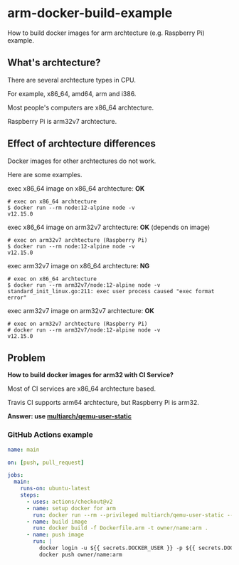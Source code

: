 # arm-docker-build-example
How to build docker images for arm archtecture (e.g. Raspberry Pi) example.

## What's archtecture?
There are several archtecture types in CPU.

For example, x86_64, amd64, arm and i386.

Most people's computers are x86_64 archtecture.

Raspberry Pi is arm32v7 archtecture.

## Effect of archtecture differences
Docker images for other archtectures do not work.

Here are some examples.

exec x86_64 image on x86_64 archtecture: **OK**

```console
# exec on x86_64 archtecture
$ docker run --rm node:12-alpine node -v
v12.15.0
```

exec x86_64 image on arm32v7 archtecture: **OK** (depends on image)

```console
# exec on arm32v7 archtecture (Raspberry Pi)
$ docker run --rm node:12-alpine node -v
v12.15.0
```

exec arm32v7 image on x86_64 archtecture: **NG**

```console
# exec on x86_64 archtecture
$ docker run --rm arm32v7/node:12-alpine node -v
standard_init_linux.go:211: exec user process caused "exec format error"
```

exec arm32v7 image on arm32v7 archtecture: **OK**

```console
# exec on arm32v7 archtecture (Raspberry Pi)
# docker run --rm arm32v7/node:12-alpine node -v
v12.15.0
```

## Problem
**How to build docker images for arm32 with CI Service?**

Most of CI services are x86_64 archtecture based.

Travis CI supports arm64 archtecture, but Raspberry Pi is arm32.

**Answer: use [multiarch/qemu-user-static](https://github.com/multiarch/qemu-user-static)**

### GitHub Actions example

```yaml
name: main

on: [push, pull_request]

jobs:
  main:
    runs-on: ubuntu-latest
    steps:
      - uses: actions/checkout@v2
      - name: setup docker for arm
        run: docker run --rm --privileged multiarch/qemu-user-static --reset -p yes
      - name: build image
        run: docker build -f Dockerfile.arm -t owner/name:arm .
      - name: push image
        run: |
          docker login -u ${{ secrets.DOCKER_USER }} -p ${{ secrets.DOCKER_PASS }}
          docker push owner/name:arm
```
